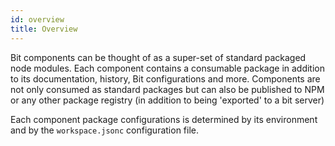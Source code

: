 ```yaml
---
id: overview
title: Overview
---
```


Bit components can be thought of as a super-set of standard packaged node modules. Each component contains a consumable package in addition to its documentation, history, Bit configurations and more. Components are not only consumed as standard packages but can also be published to NPM or any other package registry (in addition to being 'exported' to a bit server)

Each component package configurations is determined by its environment and by the `workspace.jsonc` configuration file.

